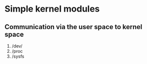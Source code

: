 # Simple kernel modules
## Communication via the user space to kernel space 
1. /dev/
2. /proc 
3. /sysfs
